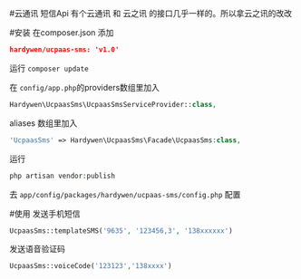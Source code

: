 #云通讯 短信Api
有个云通讯 和 云之讯 的接口几乎一样的。所以拿云之讯的改改

#安装 
在composer.json 添加 
```json
hardywen/ucpaas-sms: 'v1.0'
```

运行 ```composer update```

在 ```config/app.php```的providers数组里加入
```php
Hardywen\UcpaasSms\UcpaasSmsServiceProvider::class,
```
aliases 数组里加入
```php
'UcpaasSms' => Hardywen\UcpaasSms\Facade\UcpaasSms:class,
```

运行
```php 
php artisan vendor:publish
```

去 ```app/config/packages/hardywen/ucpaas-sms/config.php``` 配置

#使用
发送手机短信
```php
UcpaasSms::templateSMS('9635', '123456,3', '138xxxxxx')
```

发送语音验证码
```php
UcpaasSms::voiceCode('123123','138xxxx')
```
